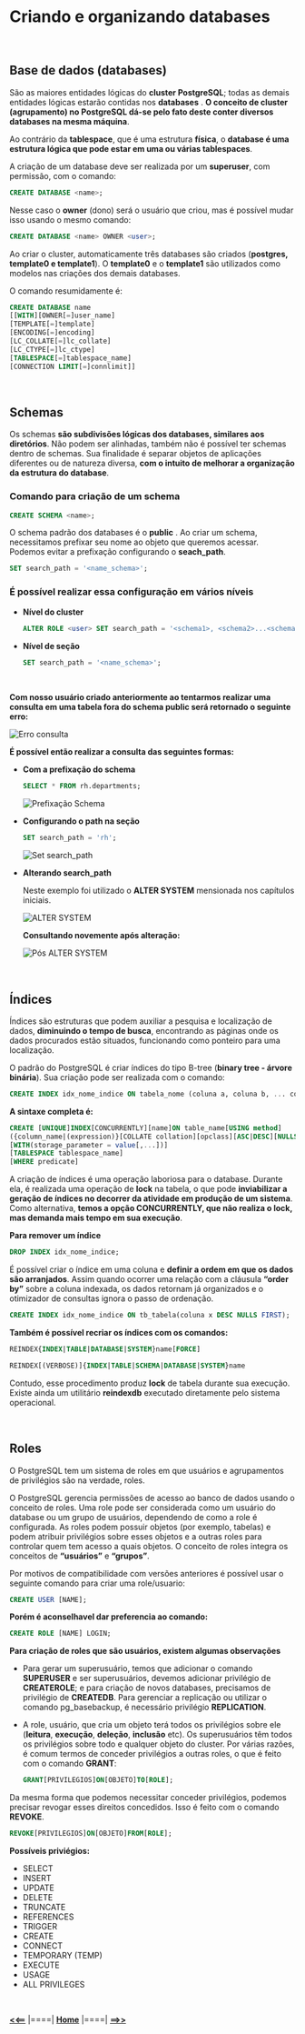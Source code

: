 # **Criando e organizando databases**

<br/>

## **Base de dados (databases)**

São as maiores entidades lógicas do **cluster PostgreSQL**; todas as demais entidades lógicas estarão contidas nos **databases** . **O conceito de cluster (agrupamento) no PostgreSQL dá-se pelo fato deste conter diversos databases na mesma máquina**.

Ao contrário da **tablespace**, que é uma estrutura **física**, o **database é uma estrutura lógica que pode estar em uma ou várias tablespaces**.

A criação de um database deve ser realizada por um **superuser**, com permissão, com o comando:

```sql
CREATE DATABASE <name>;
```

Nesse caso o **owner** (dono) será o usuário que criou, mas é possível mudar isso usando o mesmo comando:

```sql
CREATE DATABASE <name> OWNER <user>;
```

Ao criar o cluster, automaticamente três databases são criados (**postgres, template0 e template1**). O **template0** e o **template1** são utilizados como modelos nas criações dos demais databases.

O comando resumidamente é:

```sql
CREATE DATABASE name
[[WITH][OWNER[=]user_name]
[TEMPLATE[=]template]
[ENCODING[=]encoding]
[LC_COLLATE[=]lc_collate]
[LC_CTYPE[=]lc_ctype]
[TABLESPACE[=]tablespace_name]
[CONNECTION LIMIT[=]connlimit]]
```

<br/>

## **Schemas**

Os schemas **são subdivisões lógicas dos databases, similares aos diretórios**. Não podem ser alinhadas, também não é possível ter schemas dentro de schemas. Sua finalidade é separar objetos de aplicações diferentes ou de natureza diversa, **com o intuito de melhorar a organização da estrutura do database**.

### **Comando para criação de um schema**

```sql
CREATE SCHEMA <name>;
```

O schema padrão dos databases é o **public** . Ao criar um schema, necessitamos prefixar seu nome ao objeto que queremos acessar. Podemos evitar a prefixação configurando o **seach_path**.

```sql
SET search_path = '<name_schema>';
```

### **É possível realizar essa configuração em vários níveis**

- **Nível do cluster**<br/>
  ```sql
  ALTER ROLE <user> SET search_path = '<schema1>, <schema2>...<schemaN>';
  ```

- **Nível de seção**
  ```sql
  SET search_path = '<name_schema>';
  ```

<br/>

**Com nosso usuário criado anteriormente ao tentarmos realizar uma consulta em uma tabela fora do schema public será retornado o seguinte erro:**

![Erro consulta](./img/erro_consulta_schema.png "Erro consulta")

**É possível então realizar a consulta das seguintes formas:**

- **Com a prefixação do schema**
  
  ```sql
  SELECT * FROM rh.departments;
  ```

  ![Prefixação Schema](./img/consulta_prefixacao_schema.png "Consulta com a prefixação do Schema")

- **Configurando o path na seção**
  ```sql
  SET search_path = 'rh';
  ```
  ![Set search_path](./img/consulta_set_search_path.png "Consulta setando search path")

- **Alterando search_path**

  Neste exemplo foi utilizado o **ALTER SYSTEM** mensionada nos capítulos iniciais.

  ![ALTER SYSTEM](./img/clausula_alter_system.png "Alterando parâmetro com ALTER SYSTEM")

  **Consultando novemente após alteração:**

  ![Pós ALTER SYSTEM](./img/consulta_pos_alter_system.png "Consulta posterior alteração do parâmetro search_path com ALTER SYSTEM")

<br/>

## **Índices**

Índices são estruturas que podem auxiliar a pesquisa e localização de dados, **diminuindo o tempo de busca**, encontrando as páginas onde os dados procurados estão situados, funcionando como ponteiro para uma localização.

O padrão do PostgreSQL é criar índices do tipo B-tree (**binary tree - árvore binária**). Sua criação pode ser realizada com o comando:

```sql
CREATE INDEX idx_nome_indice ON tabela_nome (coluna a, coluna b, ... coluna n);
```

**A sintaxe completa é:**

```sql
CREATE [UNIQUE]INDEX[CONCURRENTLY][name]ON table_name[USING method]
({column_name|(expression)}[COLLATE collation][opclass][ASC|DESC][NULLS]{FIRST|LAST}][,...])
[WITH(storage_parameter = value[,...])]
[TABLESPACE tablespace_name]
[WHERE predicate]
```

A criação de índices é uma operação laboriosa para o database. Durante ela, é realizada uma operação de **lock** na tabela, o que pode **inviabilizar a geração de índices no decorrer da atividade em produção de um sistema**. Como alternativa, **temos a opção CONCURRENTLY, que não realiza o lock, mas demanda mais tempo em sua execução**.

**Para remover um índice**

```sql
DROP INDEX idx_nome_indice;
```

É possível criar o índice em uma coluna e **definir a ordem em que os dados são arranjados**. Assim quando ocorrer uma relação com a cláusula **“order by”** sobre a coluna indexada, os dados retornam já organizados e o otimizador de consultas ignora o passo de ordenação.

```sql
CREATE INDEX idx_nome_indice ON tb_tabela(coluna x DESC NULLS FIRST);
```

**Também é possível recriar os índices com os comandos:**

```sql
REINDEX{INDEX|TABLE|DATABASE|SYSTEM}name[FORCE]
```

```sql
REINDEX[(VERBOSE)]{INDEX|TABLE|SCHEMA|DATABASE|SYSTEM}name
```

Contudo, esse procedimento produz **lock** de tabela durante sua execução. Existe ainda um utilitário **reindexdb** executado diretamente pelo sistema operacional.

<br/>

## **Roles**

O PostgreSQL tem um sistema de roles em que usuários e agrupamentos de privilégios são na verdade, roles.

O PostgreSQL gerencia permissões de acesso ao banco de dados usando o conceito de roles. Uma role pode ser considerada como um usuário do database ou um grupo de usuários, dependendo de como a role é configurada. As roles podem possuir objetos (por exemplo, tabelas) e podem atribuir privilégios sobre esses objetos e a outras roles para controlar quem tem acesso a quais objetos. O conceito de roles integra os conceitos de **“usuários”** e **“grupos”**.

Por motivos de compatibilidade com versões anteriores é possível usar o seguinte comando para criar uma role/usuario:

```sql
CREATE USER [NAME];
```

**Porém é aconselhavel dar preferencia ao comando:**

```sql
CREATE ROLE [NAME] LOGIN;
```

**Para criação de roles que são usuários, existem algumas observações**

- Para gerar um superusuário, temos que adicionar o comando **SUPERUSER** e ser superusuários, devemos adicionar privilégio de **CREATEROLE**; e para criação de novos databases, precisamos de privilégio de **CREATEDB**. Para gerenciar a replicação ou utilizar o comando pg_basebackup, é necessário privilégio **REPLICATION**.

- A role, usuário, que cria um objeto terá todos os privilégios sobre ele (**leitura**, **execução**, **deleção**, **inclusão** etc). Os superusuários têm todos os privilégios sobre todo e qualquer objeto do cluster. Por várias razões, é comum termos de conceder privilégios a outras roles, o que é feito com o comando **GRANT**:
  ```sql
  GRANT[PRIVILEGIOS]ON[OBJETO]TO[ROLE];
  ```

Da mesma forma que podemos necessitar conceder privilégios, podemos precisar revogar esses direitos concedidos. Isso é feito com o comando **REVOKE**.

```sql
REVOKE[PRIVILEGIOS]ON[OBJETO]FROM[ROLE];
```

**Possíveis priviégios:**

- SELECT
- INSERT
- UPDATE
- DELETE
- TRUNCATE
- REFERENCES
- TRIGGER
- CREATE
- CONNECT
- TEMPORARY (TEMP)
- EXECUTE
- USAGE
- ALL PRIVILEGES

<br/>

[**<<==**](../capitulo_5/capitulo_5.md) |====| [**Home**](../../README.md) |====| [**==>>**](../capitulo_7/capitulo_7.md)